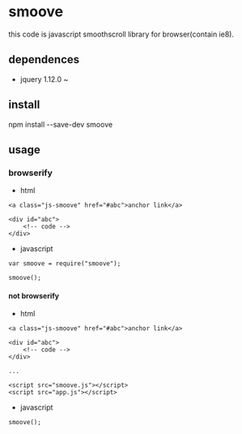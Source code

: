# smoove

this code is javascript smoothscroll library for browser(contain ie8).

## dependences
- jquery 1.12.0 ~

## install
npm install --save-dev smoove

## usage

### browserify

- html
```
<a class="js-smoove" href="#abc">anchor link</a>

<div id="abc">
    <!-- code -->
</div>
```

- javascript
```
var smoove = require("smoove");

smoove();

```

#### not browserify

- html
```
<a class="js-smoove" href="#abc">anchor link</a>

<div id="abc">
    <!-- code -->
</div>

...

<script src="smoove.js"></script>
<script src="app.js"></script>
```

- javascript
```
smoove();
```
